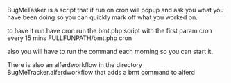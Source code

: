 BugMeTasker is a script that if run on cron will popup and ask you what you have been doing so you can quickly mark off what you worked on.

to have it run have cron run the bmt.php script with the first param cron every 15 mins
    FULLFUNPATH/bmt.php cron

also you will have to run the command each morning so you can start it.

There is also an alferdworkflow in the directory BugMeTracker.alferdworkflow that adds a bmt command to alferd
